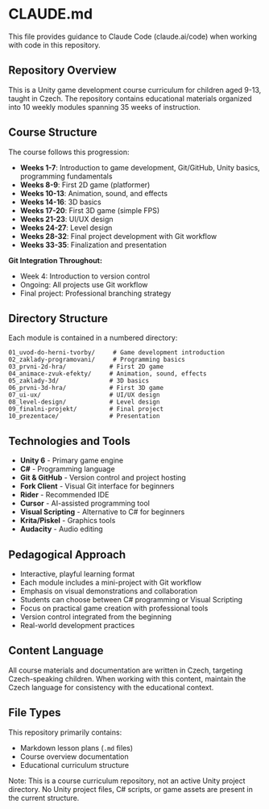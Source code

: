 # CLAUDE.md

This file provides guidance to Claude Code (claude.ai/code) when working with code in this repository.

## Repository Overview

This is a Unity game development course curriculum for children aged 9-13, taught in Czech. The repository contains educational materials organized into 10 weekly modules spanning 35 weeks of instruction.

## Course Structure

The course follows this progression:
- **Weeks 1-7**: Introduction to game development, Git/GitHub, Unity basics, programming fundamentals
- **Weeks 8-9**: First 2D game (platformer)  
- **Weeks 10-13**: Animation, sound, and effects
- **Weeks 14-16**: 3D basics
- **Weeks 17-20**: First 3D game (simple FPS)
- **Weeks 21-23**: UI/UX design
- **Weeks 24-27**: Level design
- **Weeks 28-32**: Final project development with Git workflow
- **Weeks 33-35**: Finalization and presentation

**Git Integration Throughout:**
- Week 4: Introduction to version control
- Ongoing: All projects use Git workflow
- Final project: Professional branching strategy

## Directory Structure

Each module is contained in a numbered directory:
```
01_uvod-do-herni-tvorby/     # Game development introduction
02_zaklady-programovani/     # Programming basics
03_prvni-2d-hra/            # First 2D game
04_animace-zvuk-efekty/     # Animation, sound, effects
05_zaklady-3d/              # 3D basics
06_prvni-3d-hra/            # First 3D game
07_ui-ux/                   # UI/UX design
08_level-design/            # Level design
09_finalni-projekt/         # Final project
10_prezentace/              # Presentation
```

## Technologies and Tools

- **Unity 6** - Primary game engine
- **C#** - Programming language
- **Git & GitHub** - Version control and project hosting
- **Fork Client** - Visual Git interface for beginners
- **Rider** - Recommended IDE
- **Cursor** - AI-assisted programming tool
- **Visual Scripting** - Alternative to C# for beginners
- **Krita/Piskel** - Graphics tools
- **Audacity** - Audio editing

## Pedagogical Approach

- Interactive, playful learning format
- Each module includes a mini-project with Git workflow
- Emphasis on visual demonstrations and collaboration
- Students can choose between C# programming or Visual Scripting
- Focus on practical game creation with professional tools
- Version control integrated from the beginning
- Real-world development practices

## Content Language

All course materials and documentation are written in Czech, targeting Czech-speaking children. When working with this content, maintain the Czech language for consistency with the educational context.

## File Types

This repository primarily contains:
- Markdown lesson plans (`.md` files)
- Course overview documentation
- Educational curriculum structure

Note: This is a course curriculum repository, not an active Unity project directory. No Unity project files, C# scripts, or game assets are present in the current structure.